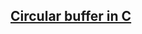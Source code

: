 ## [Circular buffer in C](https://medium.com/@charlesdobson/how-to-implement-a-simple-circular-buffer-in-c-34b7e945d30e)

